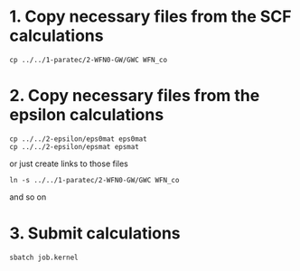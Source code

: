 
# 1. Copy necessary files from the SCF calculations

    cp ../../1-paratec/2-WFN0-GW/GWC WFN_co
  

# 2. Copy necessary files from the epsilon calculations

    cp ../../2-epsilon/eps0mat eps0mat
    cp ../../2-epsilon/epsmat epsmat


or just create links to those files

    ln -s ../../1-paratec/2-WFN0-GW/GWC WFN_co

and so on

# 3. Submit calculations

    sbatch job.kernel


